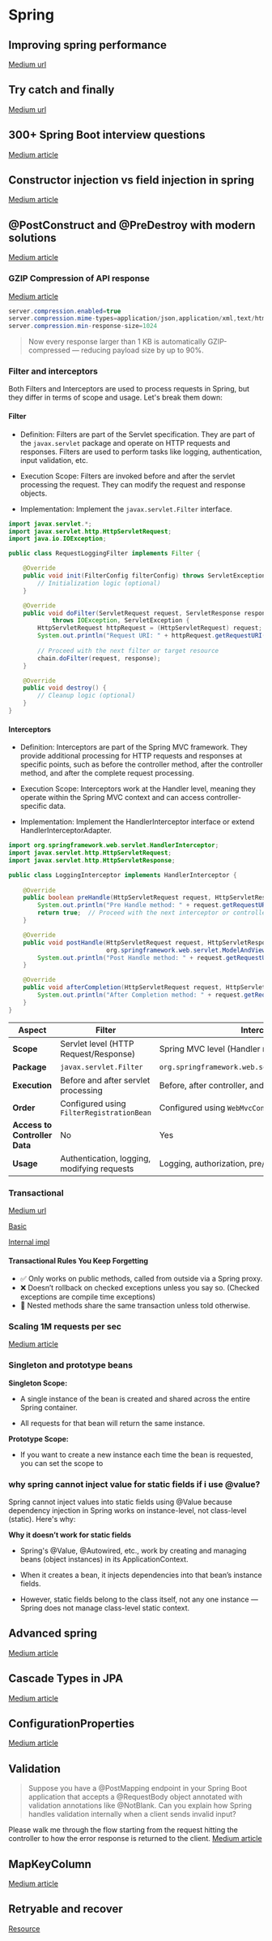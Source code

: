 # Spring

## Improving spring performance

[Medium url](https://medium.com/@gaddamnaveen192/interview-how-would-you-optimize-the-performance-of-a-spring-boot-application-dea8e077d1dc)

## Try catch and finally

[Medium url](https://medium.com/@poojaauma/will-finally-block-execute-if-there-is-a-return-statement-in-catch-33380650e0d6)

## 300+ Spring Boot interview questions

[Medium article](https://codefarm0.medium.com/300-spring-boot-interview-questions-43393e1c2bef)

## Constructor injection vs field injection in spring
[Medium article](https://medium.com/devdomain/spring-boots-autowired-vs-constructor-injection-a-detailed-guide-1b19970d828e#:~:text=Field%20Injection%3A%20The%20userRepository%20field,final%20%2C%20preventing%20reassignment%20after%20construction.)

## @PostConstruct and @PreDestroy with modern solutions

[Medium article](https://medium.com/@gaddamnaveen192/springboot3-lifecycle-replace-postconstruct-and-predestroy-with-modern-solutions-219be6f4e9d5)


### GZIP Compression of API response

[Medium article](https://medium.com/@meena07jadhav/this-spring-boot-trick-made-my-rest-api-3x-faster-no-code-rewrite-required-ede46f7ea09f)

```java
server.compression.enabled=true
server.compression.mime-types=application/json,application/xml,text/html,text/plain
server.compression.min-response-size=1024
```

>Now every response larger than 1 KB is automatically GZIP-compressed — reducing payload size by up to 90%.


### Filter and interceptors

Both Filters and Interceptors are used to process requests in Spring, but they differ in terms of scope and usage. Let's break them down:

#### Filter

- Definition: Filters are part of the Servlet specification. They are part of the `javax.servlet` package and operate on HTTP requests and responses. Filters are used to perform tasks like logging, authentication, input validation, etc.

- Execution Scope: Filters are invoked before and after the servlet processing the request. They can modify the request and response objects.

- Implementation: Implement the `javax.servlet.Filter` interface.

```java
import javax.servlet.*;
import javax.servlet.http.HttpServletRequest;
import java.io.IOException;

public class RequestLoggingFilter implements Filter {

    @Override
    public void init(FilterConfig filterConfig) throws ServletException {
        // Initialization logic (optional)
    }

    @Override
    public void doFilter(ServletRequest request, ServletResponse response, FilterChain chain)
            throws IOException, ServletException {
        HttpServletRequest httpRequest = (HttpServletRequest) request;
        System.out.println("Request URI: " + httpRequest.getRequestURI());
        
        // Proceed with the next filter or target resource
        chain.doFilter(request, response);
    }

    @Override
    public void destroy() {
        // Cleanup logic (optional)
    }
}
```

#### Interceptors

- Definition: Interceptors are part of the Spring MVC framework. They provide additional processing for HTTP requests and responses at specific points, such as before the controller method, after the controller method, and after the complete request processing.

- Execution Scope: Interceptors work at the Handler level, meaning they operate within the Spring MVC context and can access controller-specific data.

- Implementation: Implement the HandlerInterceptor interface or extend HandlerInterceptorAdapter.

```java
import org.springframework.web.servlet.HandlerInterceptor;
import javax.servlet.http.HttpServletRequest;
import javax.servlet.http.HttpServletResponse;

public class LoggingInterceptor implements HandlerInterceptor {
  
    @Override
    public boolean preHandle(HttpServletRequest request, HttpServletResponse response, Object handler) throws Exception {
        System.out.println("Pre Handle method: " + request.getRequestURI());
        return true;  // Proceed with the next interceptor or controller
    }

    @Override
    public void postHandle(HttpServletRequest request, HttpServletResponse response, Object handler, 
                           org.springframework.web.servlet.ModelAndView modelAndView) throws Exception {
        System.out.println("Post Handle method: " + request.getRequestURI());
    }

    @Override
    public void afterCompletion(HttpServletRequest request, HttpServletResponse response, Object handler, Exception ex) throws Exception {
        System.out.println("After Completion method: " + request.getRequestURI());
    }
}

```

| **Aspect**                    | **Filter**                                  | **Interceptor**                                        |
| ----------------------------- | ------------------------------------------- | ------------------------------------------------------ |
| **Scope**                     | Servlet level (HTTP Request/Response)       | Spring MVC level (Handler methods)                     |
| **Package**                   | `javax.servlet.Filter`                      | `org.springframework.web.servlet.HandlerInterceptor`   |
| **Execution**                 | Before and after servlet processing         | Before, after controller, and after request completion |
| **Order**                     | Configured using `FilterRegistrationBean`   | Configured using `WebMvcConfigurer`                    |
| **Access to Controller Data** | No                                          | Yes                                                    |
| **Usage**                     | Authentication, logging, modifying requests | Logging, authorization, pre/post processing            |


### Transactional

[Medium url](https://medium.com/javarevisited/every-java-developer-misuses-transactional-6b96c7b91713)

[Basic](https://codefarm0.medium.com/beginners-guide-to-transactional-in-spring-boot-18a04e2a84bb)

[Internal impl](https://codefarm0.medium.com/spring-transaction-internals-what-really-happens-under-the-hood-175b09a32db8)

#### Transactional Rules You Keep Forgetting

- ✅ Only works on public methods, called from outside via a Spring proxy.
- ❌ Doesn’t rollback on checked exceptions unless you say so. (Checked exceptions are compile time exceptions)
- 🤯 Nested methods share the same transaction unless told otherwise.


### Scaling 1M requests per sec

[Medium article](https://medium.com/@gaddamnaveen192/spring-boot-optimization-for-1m-requests-second-1e74ab08c942)


### Singleton and prototype beans

**Singleton Scope:**

- A single instance of the bean is created and shared across the entire Spring container.

- All requests for that bean will return the same instance.


**Prototype Scope:**

- If you want to create a new instance each time the bean is requested, you can set the scope to


### why spring cannot inject value for static fields if i use @value?

Spring cannot inject values into static fields using @Value because dependency injection in Spring works on instance-level, not class-level (static). Here's why:

**Why it doesn’t work for static fields**

- Spring's @Value, @Autowired, etc., work by creating and managing beans (object instances) in its ApplicationContext.

- When it creates a bean, it injects dependencies into that bean’s instance fields.

- However, static fields belong to the class itself, not any one instance — Spring does not manage class-level static context.

## Advanced spring 
[Medium article](https://medium.com/@pudarimadhavi99/advanced-spring-boot-concepts-every-java-developer-should-know-part-2-56f37d76f91a)

## Cascade Types in JPA

[Medium article](https://medium.com/@gaddamnaveen192/from-persist-to-remove-everything-you-need-to-know-about-cascade-types-in-jpa-84a3a065c621)


## ConfigurationProperties

[Medium article](https://medium.com/@pudarimadhavi99/stop-using-value-in-spring-boot-3-java-f63ca3155c86)

## Validation 

> Suppose you have a @PostMapping endpoint in your Spring Boot application that accepts a @RequestBody object annotated with validation annotations like @NotBlank.
Can you explain how Spring handles validation internally when a client sends invalid input?

Please walk me through the flow starting from the request hitting the controller to how the error response is returned to the client.
[Medium article](https://medium.com/@gaddamnaveen192/spring-boot-valid-with-beautiful-error-responses-7aede9142ae4)

## MapKeyColumn
[Medium article](https://medium.com/@gaddamnaveen192/enterprise-level-map-handling-in-spring-boot-with-mapkeycolumn-acef7a465d64)


## Retryable and recover

[Resource](https://medium.com/@gaddamnaveen192/why-retryable-and-recover-could-save-your-microservice-in-production-1f68055bc8f3)